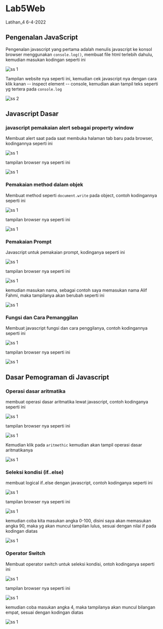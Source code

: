 # Lab5Web
Latihan_4 6-4-2022

## Pengenalan JavaScript
Pengenalan javascript yang pertama adalah menulis javascript ke konsol browser menggunakan `console.log()`, membuat file html terlebih dahulu, kemudian masukan kodingan seperti ini

![ss 1](img/ss1-1.PNG)

Tampilan website nya seperti ini, kemudian cek javascript nya dengan cara klik kanan -- inspect element -- console, kemudian akan tampil teks seperti yg tertera pada `console.log`

![ss 2](img/ss1-2.PNG)

## Javascript Dasar

### javascript pemakaian alert sebagai property window
Membuat alert saat pada saat membuka halaman tab baru pada browser, kodingannya seperti ini

![ss 1](img/ss2-1.PNG)

tampilan browser nya seperti ini

![ss 1](img/ss2-2.PNG)

### Pemakaian method dalam objek
Membuat method seperti `document.write` pada object, contoh kodingannya seperti ini

![ss 1](img/ss3-1.PNG)

tampilan browser nya seperti ini

![ss 1](img/ss3-2.PNG)

### Pemakaian Prompt
Javascript untuk pemakaian prompt, kodinganya seperti ini

![ss 1](img/ss4-1.PNG)

tampilan browser nya seperti ini

![ss 1](img/ss4-2.PNG)

kemudian masukan nama, sebagai contoh saya memasukan nama Alif Fahmi, maka tampilanya akan berubah seperti ini

![ss 1](img/ss4-3.PNG)

### Fungsi dan Cara Pemanggilan
Membuat javascript fungsi dan cara penggilanya, contoh kodingannya seperti ini

![ss 1](img/ss5-1.PNG)

tampilan browser nya seperti ini

![ss 1](img/ss5-2.PNG)

## Dasar Pemograman di Javascript

### Operasi dasar aritmatika
membuat operasi dasar aritmatika lewat javascript, contoh kodinganya seperti ini

![ss 1](img/ss6-1.PNG)

tampilan browser nya seperti ini

![ss 1](img/ss6-2.PNG)

Kemudian klik pada `aritmethic` kemudian akan tampil operasi dasar aritmatikanya

![ss 1](img/ss6-3.PNG)

### Seleksi kondisi (if..else)
membuat logical if..else dengan javascript, contoh kodinganya seperti ini

![ss 1](img/ss7-1.PNG)

tampilan browser nya seperti ini

![ss 1](img/ss7-2.PNG)

kemudian coba kita masukan angka 0-100, disini saya akan memasukan angka 90, maka yg akan muncul tampilan lulus, sesuai dengan nilai if pada kodingan diatas

![ss 1](img/ss7-3.PNG)

### Operator Switch
Membuat operator switch untuk seleksi kondisi, ontoh kodinganya seperti ini

![ss 1](img/ss8-1.PNG)

tampilan browser nya seperti ini

![ss 1](img/ss8-2.PNG)

kemudian coba masukan angka 4, maka tampilanya akan muncul bilangan empat, sesuai dengan kodingan diatas

![ss 1](img/ss8-3.PNG)
